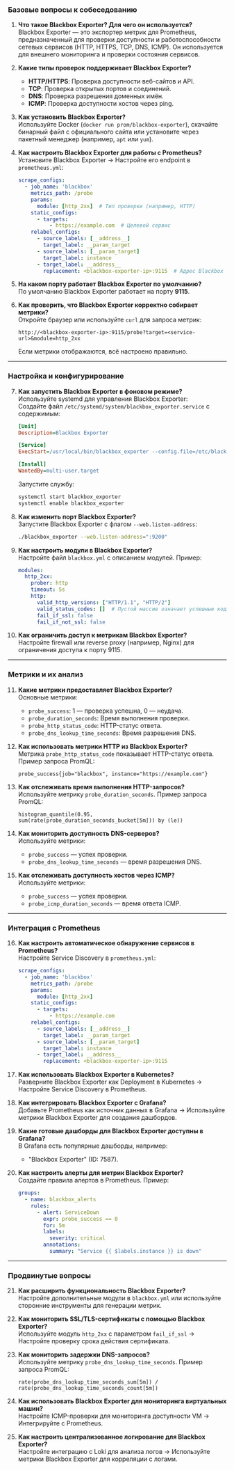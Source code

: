 ### **Базовые вопросы к собеседованию**

1. **Что такое Blackbox Exporter? Для чего он используется?**  
   Blackbox Exporter — это экспортер метрик для Prometheus, предназначенный для проверки доступности и работоспособности сетевых сервисов (HTTP, HTTPS, TCP, DNS, ICMP). Он используется для внешнего мониторинга и проверки состояния сервисов.

2. **Какие типы проверок поддерживает Blackbox Exporter?**  
   - **HTTP/HTTPS**: Проверка доступности веб-сайтов и API.  
   - **TCP**: Проверка открытых портов и соединений.  
   - **DNS**: Проверка разрешения доменных имён.  
   - **ICMP**: Проверка доступности хостов через ping.  

3. **Как установить Blackbox Exporter?**  
   Используйте Docker (`docker run prom/blackbox-exporter`), скачайте бинарный файл с официального сайта или установите через пакетный менеджер (например, `apt` или `yum`).

4. **Как настроить Blackbox Exporter для работы с Prometheus?**  
   Установите Blackbox Exporter → Настройте его endpoint в `prometheus.yml`:  
   ```yaml
   scrape_configs:
     - job_name: 'blackbox'
       metrics_path: /probe
       params:
         module: [http_2xx]  # Тип проверки (например, HTTP)
       static_configs:
         - targets:
             - https://example.com  # Целевой сервис
       relabel_configs:
         - source_labels: [__address__]
           target_label: __param_target
         - source_labels: [__param_target]
           target_label: instance
         - target_label: __address__
           replacement: <blackbox-exporter-ip>:9115  # Адрес Blackbox Exporter
   ```

5. **На каком порту работает Blackbox Exporter по умолчанию?**  
   По умолчанию Blackbox Exporter работает на порту **9115**.

6. **Как проверить, что Blackbox Exporter корректно собирает метрики?**  
   Откройте браузер или используйте `curl` для запроса метрик:  
   ```
   http://<blackbox-exporter-ip>:9115/probe?target=<service-url>&module=http_2xx
   ```
   Если метрики отображаются, всё настроено правильно.

---

### **Настройка и конфигурирование**

7. **Как запустить Blackbox Exporter в фоновом режиме?**  
   Используйте systemd для управления Blackbox Exporter:  
   Создайте файл `/etc/systemd/system/blackbox_exporter.service` с содержимым:  
   ```ini
   [Unit]
   Description=Blackbox Exporter

   [Service]
   ExecStart=/usr/local/bin/blackbox_exporter --config.file=/etc/blackbox_exporter/blackbox.yml

   [Install]
   WantedBy=multi-user.target
   ```
   Запустите службу:  
   ```bash
   systemctl start blackbox_exporter
   systemctl enable blackbox_exporter
   ```

8. **Как изменить порт Blackbox Exporter?**  
   Запустите Blackbox Exporter с флагом `--web.listen-address`:  
   ```bash
   ./blackbox_exporter --web.listen-address=":9200"
   ```

9. **Как настроить модули в Blackbox Exporter?**  
   Настройте файл `blackbox.yml` с описанием модулей. Пример:  
   ```yaml
   modules:
     http_2xx:
       prober: http
       timeout: 5s
       http:
         valid_http_versions: ["HTTP/1.1", "HTTP/2"]
         valid_status_codes: []  # Пустой массив означает успешные коды (2xx)
         fail_if_ssl: false
         fail_if_not_ssl: false
   ```

10. **Как ограничить доступ к метрикам Blackbox Exporter?**  
    Настройте firewall или reverse proxy (например, Nginx) для ограничения доступа к порту 9115.

---

### **Метрики и их анализ**

11. **Какие метрики предоставляет Blackbox Exporter?**  
    Основные метрики:  
    - `probe_success`: 1 — проверка успешна, 0 — неудача.  
    - `probe_duration_seconds`: Время выполнения проверки.  
    - `probe_http_status_code`: HTTP-статус ответа.  
    - `probe_dns_lookup_time_seconds`: Время разрешения DNS.  

12. **Как использовать метрики HTTP из Blackbox Exporter?**  
    Метрика `probe_http_status_code` показывает HTTP-статус ответа. Пример запроса PromQL:  
    ```
    probe_success{job="blackbox", instance="https://example.com"}
    ```

13. **Как отслеживать время выполнения HTTP-запросов?**  
    Используйте метрику `probe_duration_seconds`. Пример запроса PromQL:  
    ```
    histogram_quantile(0.95, sum(rate(probe_duration_seconds_bucket[5m])) by (le))
    ```

14. **Как мониторить доступность DNS-серверов?**  
    Используйте метрики:  
    - `probe_success` — успех проверки.  
    - `probe_dns_lookup_time_seconds` — время разрешения DNS.  

15. **Как отслеживать доступность хостов через ICMP?**  
    Используйте метрики:  
    - `probe_success` — успех проверки.  
    - `probe_icmp_duration_seconds` — время ответа ICMP.  

---

### **Интеграция с Prometheus**

16. **Как настроить автоматическое обнаружение сервисов в Prometheus?**  
    Настройте Service Discovery в `prometheus.yml`:  
    ```yaml
    scrape_configs:
      - job_name: 'blackbox'
        metrics_path: /probe
        params:
          module: [http_2xx]
        static_configs:
          - targets:
              - https://example.com
        relabel_configs:
          - source_labels: [__address__]
            target_label: __param_target
          - source_labels: [__param_target]
            target_label: instance
          - target_label: __address__
            replacement: <blackbox-exporter-ip>:9115
    ```

17. **Как использовать Blackbox Exporter в Kubernetes?**  
    Разверните Blackbox Exporter как Deployment в Kubernetes → Настройте Service Discovery в Prometheus.

18. **Как интегрировать Blackbox Exporter с Grafana?**  
    Добавьте Prometheus как источник данных в Grafana → Используйте метрики Blackbox Exporter для создания дашбордов.

19. **Какие готовые дашборды для Blackbox Exporter доступны в Grafana?**  
    В Grafana есть популярные дашборды, например:  
    - "Blackbox Exporter" (ID: 7587).  

20. **Как настроить алерты для метрик Blackbox Exporter?**  
    Создайте правила алертов в Prometheus. Пример:  
    ```yaml
    groups:
      - name: blackbox_alerts
        rules:
          - alert: ServiceDown
            expr: probe_success == 0
            for: 5m
            labels:
              severity: critical
            annotations:
              summary: "Service {{ $labels.instance }} is down"
    ```

---

### **Продвинутые вопросы**

21. **Как расширить функциональность Blackbox Exporter?**  
    Настройте дополнительные модули в `blackbox.yml` или используйте сторонние инструменты для генерации метрик.

22. **Как мониторить SSL/TLS-сертификаты с помощью Blackbox Exporter?**  
    Используйте модуль `http_2xx` с параметром `fail_if_ssl` → Настройте проверку срока действия сертификата.

23. **Как мониторить задержки DNS-запросов?**  
    Используйте метрику `probe_dns_lookup_time_seconds`. Пример запроса PromQL:  
    ```
    rate(probe_dns_lookup_time_seconds_sum[5m]) / rate(probe_dns_lookup_time_seconds_count[5m])
    ```

24. **Как использовать Blackbox Exporter для мониторинга виртуальных машин?**  
    Настройте ICMP-проверки для мониторинга доступности VM → Интегрируйте с Prometheus.

25. **Как настроить централизованное логирование для Blackbox Exporter?**  
    Настройте интеграцию с Loki для анализа логов → Используйте метрики Blackbox Exporter для корреляции с логами.
